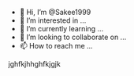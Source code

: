 - 👋 Hi, I’m @Sakee1999
- 👀 I’m interested in ...
- 🌱 I’m currently learning ...
- 💞️ I’m looking to collaborate on ...
- 📫 How to reach me ...

<!---
Sakee1999/Sakee1999 is a ✨ special ✨ repository because its `README.md` (this file) appears on your GitHub profile.
You can click the Preview link to take a look at your changes.
--->
<html>
<title>Jhon Player</title>
  <body>jghfkjhhghfkjgjk</body> <p></p>
</html>

